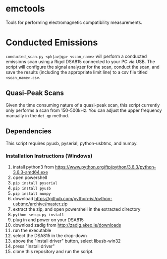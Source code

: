 # emctools
Tools for performing electromagnetic compatibility measurements.

# Conducted Emissions
`conducted_scan.py <pk|av|qp> <scan_name>` will perform a conducted emissions scan using a Rigol DSA815 connected to your PC via USB.
The script will configure the signal analyzer for the scan, conduct the scan, and save the results (including the appropriate limit line) to a csv file titled `<scan_name>.csv`.

## Quasi-Peak Scans
Given the time consuming nature of a quasi-peak scan, this script currently only performs a scan from 150-500kHz. You can adjust the upper frequency manually in the `det_qp` method.

## Dependencies
This script requires pyusb, pyserial, python-usbtmc, and numpy.

### Installation Instructions (Windows)
1. install python3 from https://www.python.org/ftp/python/3.6.3/python-3.6.3-amd64.exe
2. open powershell
3. `pip install pyserial`
4. `pip install pyusb`
5. `pip install numpy`
6. download https://github.com/python-ivi/python-usbtmc/archive/master.zip
7. extract the zip, and open powershell in the extracted directory
8. `python setup.py install`
9. plug in and power on your DSA815
10. download zadig from http://zadig.akeo.ie/downloads
11. run the executable
12. select the DSA815 in the drop-down
13. above the "install driver" button, select libusb-win32
14. press "install driver"
15. clone this repository and run the script.
